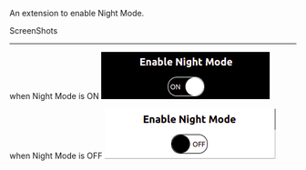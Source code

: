 An extension to enable Night Mode.

ScreenShots

<hr>

when Night Mode is ON
<img src="./nightModeON.png">

when Night Mode is OFF
<img src="./nightModeOFF.png">
